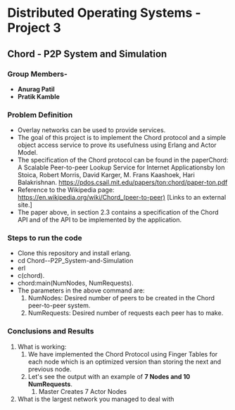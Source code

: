 # **Distributed Operating Systems - Project 3**

## Chord - P2P System and Simulation

### **Group Members-**
* **Anurag Patil**
* **Pratik Kamble**

### Problem Definition
* Overlay networks can be used to provide services.
* The goal of this project is to implement the Chord protocol and a simple object access service to prove its usefulness using Erlang and Actor Model.
* The specification of the Chord protocol can be found in the paperChord: A Scalable Peer-to-peer Lookup Service for Internet Applicationsby Ion Stoica,  Robert  Morris,  David  Karger,  M.  Frans  Kaashoek,  Hari  Balakrishnan. https://pdos.csail.mit.edu/papers/ton:chord/paper-ton.pdf
* Reference to the Wikipedia page: https://en.wikipedia.org/wiki/Chord_(peer-to-peer) [Links to an external site.]
* The paper above, in section 2.3 contains a specification of the Chord API and of the API to be implemented by the application.

### Steps to run the code
* Clone this repository and install erlang.
* cd Chord--P2P_System-and-Simulation
* erl
* c(chord).
* chord:main(NumNodes, NumRequests).
* The parameters in the above command are:
  1. NumNodes: Desired number of peers to be created in the Chord peer-to-peer system.
  2. NumRequests: Desired number of requests each peer has to make.

### Conclusions and Results

1. What is working:
   1. We have implemented the Chord Protocol using Finger Tables for each node which is an optimized version than storing the next and previous node.
   2. Let's see the output with an example of **7 Nodes and 10 NumRequests**.
      1. Master Creates 7 Actor Nodes
2. What is the largest network you managed to deal with
